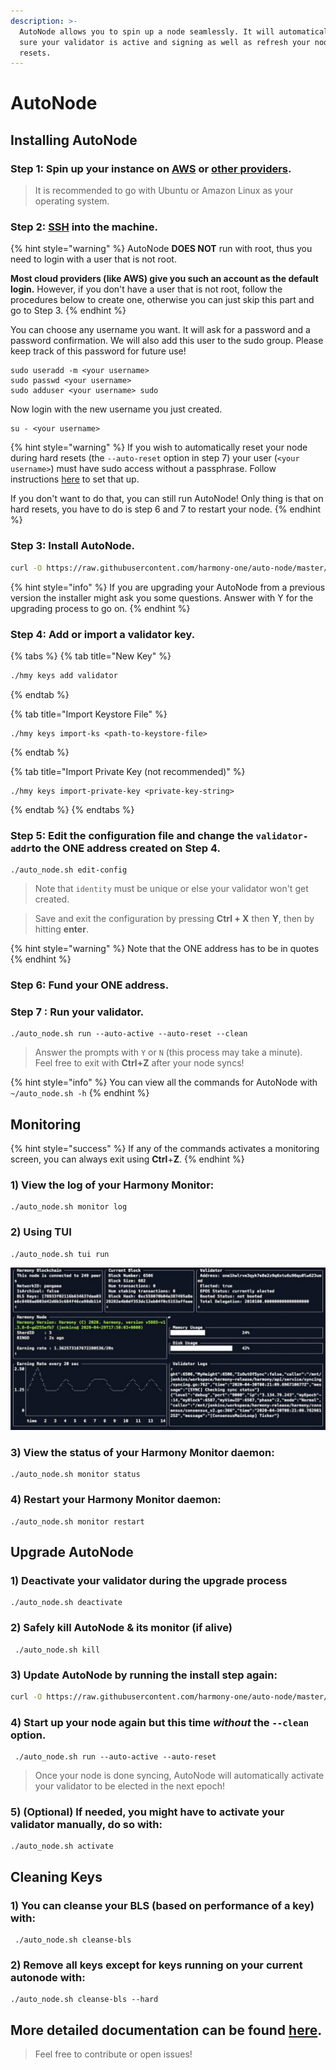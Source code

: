 ```yaml
---
description: >-
  AutoNode allows you to spin up a node seamlessly. It will automatically make
  sure your validator is active and signing as well as refresh your node on hard
  resets.
---
```


# AutoNode

## **Installing AutoNode**

### **Step 1:** Spin up your instance on [AWS](cloud-guides/aws.md) or [other providers](https://docs.harmony.one/home/validators/first-time-setup/cloud-guides).

> It is recommended to go with Ubuntu or Amazon Linux as your operating system.

### **Step 2:** [SSH](https://docs.harmony.one/home/validators/first-time-setup/cloud-guides/aws#step-2-connecting-to-your-aws-instance) into the machine.

{% hint style="warning" %}
AutoNode **DOES NOT** run with root, thus you need to login with a user that is not root. 

**Most cloud providers \(like AWS\) give you such an account as the default login.** However, if you don't have a user that is not root, follow the procedures below to create one, otherwise you can just skip this part and go to Step 3.
{% endhint %}

You can choose any username you want. It will ask for a password and a password confirmation. We will also add this user to the sudo group. Please keep track of this password for future use!

```text
sudo useradd -m <your username>
sudo passwd <your username>
sudo adduser <your username> sudo
```

Now login with the new username you just created.

```text
su - <your username>
```

{% hint style="warning" %}
If you wish to automatically reset your node during hard resets \(the `--auto-reset` option in step 7\) your user \(`<your username>`\)  must have sudo access without a passphrase. Follow instructions [here](https://www.cyberciti.biz/faq/linux-unix-running-sudo-command-without-a-password/) to set that up. 

If you don't want to do that, you can still run AutoNode! Only thing is that on hard resets, you have to do is step 6 and 7 to restart your node.
{% endhint %}

### **Step 3:** Install AutoNode.

```bash
curl -O https://raw.githubusercontent.com/harmony-one/auto-node/master/scripts/install.sh && chmod +x ./install.sh && ./install.sh && rm ./install.sh
```

{% hint style="info" %}
If you are upgrading your AutoNode from a previous version the installer might ask you some questions. Answer with Y for the upgrading process to go on.
{% endhint %}

### **Step 4:** Add or import a validator key.

{% tabs %}
{% tab title="New Key" %}
```bash
./hmy keys add validator
```
{% endtab %}

{% tab title="Import Keystore File" %}
```
./hmy keys import-ks <path-to-keystore-file>
```
{% endtab %}

{% tab title="Import Private Key \(not recommended\)" %}
```
./hmy keys import-private-key <private-key-string>
```
{% endtab %}
{% endtabs %}

### **Step 5:** Edit the configuration file and change the `validator-addr`to the ONE address created on Step 4. 

```text
./auto_node.sh edit-config
```

> Note that `identity` must be unique or else your validator won't get created.

> Save and exit the configuration by pressing **Ctrl + X** then **Y**, then by hitting **enter**.

{% hint style="warning" %}
Note that the ONE address has to be in quotes
{% endhint %}

### **Step 6: Fund your ONE address.**

### **Step 7 :** Run your validator.

```text
./auto_node.sh run --auto-active --auto-reset --clean
```

> Answer the prompts with `Y` or `N` \(this process may take a minute\).   
> Feel free to exit with **Ctrl+Z** after your node syncs!

{% hint style="info" %}
You can view all the commands for AutoNode with `~/auto_node.sh -h`
{% endhint %}

## **Monitoring**

{% hint style="success" %}
If any of the commands activates a monitoring screen,  you can always exit using **Ctrl**+**Z**.
{% endhint %}

### **1\) View the log of your Harmony Monitor:**

```text
./auto_node.sh monitor log
```

### 2\) Using TUI

```text
./auto_node.sh tui run
```

![](../.gitbook/assets/image%20%2881%29.png)

### 3\) View the status of your Harmony Monitor daemon:

```text
./auto_node.sh monitor status
```

### 4\) Restart your Harmony Monitor daemon:

```text
./auto_node.sh monitor restart
```

## Upgrade AutoNode

### 1\) Deactivate your validator during the upgrade process

```text
./auto_node.sh deactivate
```

### 2\) Safely kill AutoNode & its monitor \(if alive\)

```text
 ./auto_node.sh kill
```

### 3\) Update AutoNode by running the install step again:

```bash
curl -O https://raw.githubusercontent.com/harmony-one/auto-node/master/scripts/install.sh && chmod +x ./install.sh && ./install.sh && rm ./install.sh
```

### 4\) Start up your node again but this time _without_ the `--clean` option.

```text
 ./auto_node.sh run --auto-active --auto-reset
```

> Once your node is done syncing, AutoNode will automatically activate your validator to be elected in the next epoch!

### 5\) \(Optional\) If needed, you might have to activate your validator manually, do so with:

```text
./auto_node.sh activate
```

## Cleaning Keys

### 1\) You can cleanse your BLS \(based on performance of a key\) with:

```text
 ./auto_node.sh cleanse-bls
```

### 2\) Remove all keys except for keys running on your current autonode with:

```text
./auto_node.sh cleanse-bls --hard
```

## More detailed documentation can be found [here](https://github.com/harmony-one/auto-node).

> Feel free to contribute or open issues!

